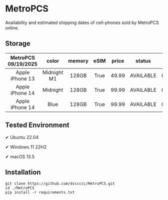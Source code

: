 # MetroPCS
Availability and estimated shipping dates of cell-phones sold by MetroPCS online.
## Storage
|MetroPCS 09/19/2025|color|memory|eSIM|price|status|shipping from|shipping to|
|:--:|:--:|:--:|:--:|:--:|:--:|:--:|:--:|
|Apple iPhone 13|Midnight M1|128GB|True|49.99|AVAILABLE|09/18/2025|09/22/2025|
|Apple iPhone 14|Midnight|128GB|True|99.99|AVAILABLE|09/18/2025|09/22/2025|
|Apple iPhone 14|Blue|128GB|True|99.99|AVAILABLE|09/18/2025|09/22/2025|

## Tested Environment
✔ Ubuntu 22.04

✔ Windows 11 22H2

✔ macOS 13.5
## Installation
```
git clone https://github.com/dsccccc/MetroPCS.git
cd ./MetroPCS
pip install -r requirements.txt
```
